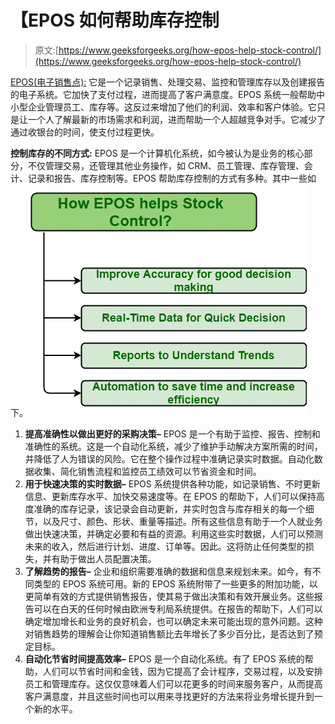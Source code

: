 # 【EPOS 如何帮助库存控制

> 原文:[https://www.geeksforgeeks.org/how-epos-help-stock-control/](https://www.geeksforgeeks.org/how-epos-help-stock-control/)

[EPOS(电子销售点):](https://www.geeksforgeeks.org/applications-of-electronic-point-of-sale-epos/#:~:text=Electronic%20Point%20of%20Sale%20(EPOS)%2C%20as%20name%20suggests%2C,and%20handle%20their%20business%20effectively.&text=EPOS%20system%20is%20one%20of,that%20is%20user%2Dfriendly%20also.)
它是一个记录销售、处理交易、监控和管理库存以及创建报告的电子系统。它加快了支付过程，进而提高了客户满意度。EPOS 系统一般帮助中小型企业管理员工、库存等。这反过来增加了他们的利润、效率和客户体验。它只是让一个人了解最新的市场需求和利润，进而帮助一个人超越竞争对手。它减少了通过收银台的时间，使支付过程更快。

**控制库存的不同方式:**
EPOS 是一个计算机化系统，如今被认为是业务的核心部分，不仅管理交易，还管理其他业务操作，如 CRM、员工管理、库存管理、会计、记录和报告、库存控制等。EPOS 帮助库存控制的方式有多种。其中一些如下。
![](img/5df2e0fdd6010bab35b71d19d6c2cf44.png)

1.  **提高准确性以做出更好的采购决策–**
    EPOS 是一个有助于监控、报告、控制和准确性的系统。这是一个自动化系统，减少了维护手动解决方案所需的时间，并降低了人为错误的风险。它在整个操作过程中准确记录实时数据。自动化数据收集、简化销售流程和监控员工绩效可以节省资金和时间。
2.  **用于快速决策的实时数据–**
    EPOS 系统提供各种功能，如记录销售、不时更新信息、更新库存水平、加快交易速度等。在 EPOS 的帮助下，人们可以保持高度准确的库存记录，该记录会自动更新，并实时包含与库存相关的每一个细节，以及尺寸、颜色、形状、重量等描述。所有这些信息有助于一个人就业务做出快速决策，并确定必要和有益的资源。利用这些实时数据，人们可以预测未来的收入，然后进行计划、进度、订单等。因此。这将防止任何类型的损失，并有助于做出人员配置决策。
3.  **了解趋势的报告–**
    企业和组织需要准确的数据和信息来规划未来。如今，有不同类型的 EPOS 系统可用。新的 EPOS 系统附带了一些更多的附加功能，以更简单有效的方式提供销售报告，使其易于做出决策和有效开展业务。这些报告可以在白天的任何时候由欧洲专利局系统提供。在报告的帮助下，人们可以确定增加增长和业务的良好机会，也可以确定未来可能出现的意外问题。这种对销售趋势的理解会让你知道销售额比去年增长了多少百分比，是否达到了预定目标。
4.  **自动化节省时间提高效率–**
    EPOS 是一个自动化系统。有了 EPOS 系统的帮助，人们可以节省时间和金钱，因为它提高了会计程序，交易过程，以及安排员工和管理库存。这仅仅意味着人们可以花更多的时间来服务客户，从而提高客户满意度，并且这些时间也可以用来寻找更好的方法来将业务增长提升到一个新的水平。